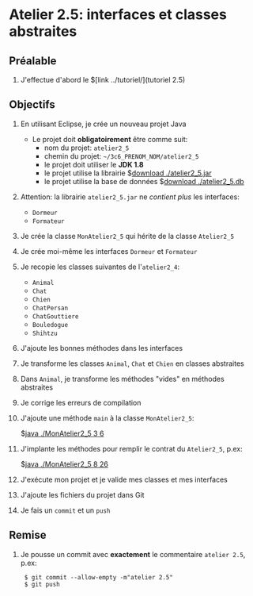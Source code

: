 # Atelier 2.5: interfaces et classes abstraites

## Préalable

1. J'effectue d'abord le $[link ../tutoriel/](tutoriel 2.5)

## Objectifs

1. En utilisant Eclipse, je crée un nouveau projet Java
    * Le projet doit **obligatoirement** être comme suit:
        * nom du projet: `atelier2_5`
        * chemin du projet: `~/3c6_PRENOM_NOM/atelier2_5`
        * le projet doit utiliser le **JDK 1.8**
        * le projet utilise la librairie $[download ./atelier2_5.jar](atelier2_5.jar)
        * le projet utilise la base de données $[download ./atelier2_5.db](atelier2_5.db)

1. Attention: la librairie `atelier2_5.jar` ne *contient plus* les interfaces:
    * `Dormeur`
    * `Formateur`

1. Je crée la classe `MonAtelier2_5` qui hérite de la classe `Atelier2_5`

1. Je crée moi-même les interfaces `Dormeur` et `Formateur`

1. Je recopie les classes suivantes de l'`atelier2_4`:
    * `Animal`
    * `Chat`
    * `Chien`
    * `ChatPersan`
    * `ChatGouttiere`
    * `Bouledogue`
    * `Shihtzu`

1. J'ajoute les bonnes méthodes dans les interfaces

1. Je transforme les classes `Animal`, `Chat` et `Chien` en classes abstraites

1. Dans `Animal`, je transforme les méthodes "vides" en méthodes abstraites

1. Je corrige les erreurs de compilation

1. J'ajoute une méthode `main` à la classe `MonAtelier2_5`:

    $[java ./MonAtelier2_5 3 6]()

1. J'implante les méthodes pour remplir le contrat du `Atelier2_5`, p.ex:

    $[java ./MonAtelier2_5 8 26]()

1. J'exécute mon projet et je valide mes classes et mes interfaces

1. J'ajoute les fichiers du projet dans Git 

1. Je fais un `commit` et un `push`


## Remise

1. Je pousse un commit avec **exactement** le commentaire `atelier 2.5`, p.ex:

        $ git commit --allow-empty -m"atelier 2.5"
        $ git push


<!--

1. Je peux faire l'entrevue avant la date limite en créant un billet `entrevue 2.5`
    * Le prof va prioriser les questions, je devrai peut-être faire preuve de patience

1. Sinon, le prof va me contacter avec un rendez-vous avant la date limite

-->
